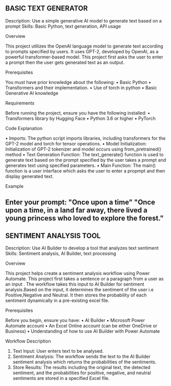 BASIC TEXT GENERATOR
-----------------------
Description: Use a simple generative AI model to generate text based on a prompt
Skills: Basic Python, text generation, API usage

Overview

This project utilizes the OpenAI language model to generate text according to prompts specified by users. It uses GPT-2, developed by OpenAI, as a powerful transformer-based model. This project first asks the user to enter a prompt then the user gets generated text as an output.

Prerequisites

You must have prior knowledge about the following:
•	Basic Python
•	Transformers and their implementation.
•	Use of torch in python
•	Basic Generative AI knowledge

Requirements

Before running the project, ensure you have the following installed:
•	Transformers library by Hugging Face
•	Python 3.6 or higher
•	PyTorch

Code Explanation

•	Imports: The python script imports libraries, including transformers for the GPT-2 model and torch for tensor operations.
•	Model Initialization: Initialization of  GPT-2 tokenizer and model occurs using    from_pretrained() method
•	Text Generation Function: The text_generate() function is used to generate text based on the prompt specified by the user takes a prompt and generates text using specified parameters. 
•	Main Function: The main() function is a user interface which asks the user to enter a propmpt and then display generated text.

Example

Enter your prompt: "Once upon a time"
"Once upon a time, in a land far away, there lived a young princess who loved to explore the forest."
--------------------------------------------------------------------------------------------------------------------------------------------------------------------


SENTIMENT ANALYSIS TOOL
------------------------
Description: Use AI Builder to develop a tool that analyzes text sentiment
Skills: Sentiment analysis, AI Builder, text processing

Overview

This project helps create a sentiment analysis workflow using Power Automate. This project first takes a sentence or a paragraph from a user as an input . The workflow takes this input to AI Builder for sentiment analysis.Based on the input, it determines the sentiment of the user i.e Positive,Negative and Neutral. It then stores the probability of each sentiment dynamically in a pre-existing excel file.

Prerequisites

Before you begin, ensure you have:
•	AI Builder
•	Microsoft Power Automate account
•	An Excel Online account (can be either OneDrive or Business)
•	Understanding of how to use AI Builder with Power Automate

Workflow Description

1.	Text Input: User enters text to be analysed.
2.	Sentiment Analysis: The workflow sends the text to the AI Builder sentiment analysis which returns the probabilities of the sentiments.
3.	Store Results: The results including the original text, the detected sentiment, and the probabilities for positive, negative, and neutral sentiments are stored in a specified Excel file.






